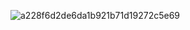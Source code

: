 
![a228f6d2de6da1b921b71d19272c5e69](https://user-images.githubusercontent.com/20238115/41932724-d1950270-794f-11e8-9dcd-444fd2afd054.png)
